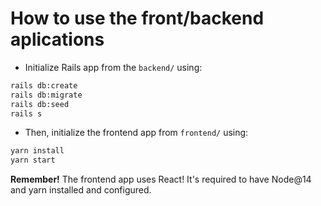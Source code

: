 # How to use the front/backend aplications

- Initialize Rails app from the `backend/` using:
```bash
rails db:create
rails db:migrate
rails db:seed
rails s
```

- Then, initialize the frontend app from `frontend/` using:

```bash
yarn install
yarn start
```

**Remember!**
The frontend app uses React! It's required to have Node@14 and yarn installed and configured.
